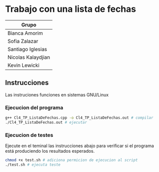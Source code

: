 # Trabajo con una lista de fechas

|Grupo|
|---|
|Bianca Amorim|
|Sofia Zalazar|
|Santiago Iglesias|
|Nicolas Kalaydjian|
|Kevin Lewicki|

## Instrucciones
Las instruciones funciones en sistemas GNU/Linux

### Ejecucion del programa

```bash
g++ Cl4_TP_ListaDeFechas.cpp -o Cl4_TP_ListaDeFechas.out # compilar
./Cl4_TP_ListaDeFechas.out # ejecutar
```

### Ejecucion de testes
Ejecute en el teminal las instrucciones abajo para verificar si el programa está produciendo los resultados esperados.

```bash
chmod +x test.sh # adiciona permicion de ejecucion al script
./test.sh # ejecuta teste
```
